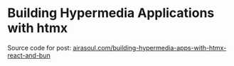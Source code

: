 # Building Hypermedia Applications with htmx

Source code for post: [airasoul.com/building-hypermedia-apps-with-htmx-react-and-bun](building-hypermedia-apps-with-htmx-react-and-bun)

